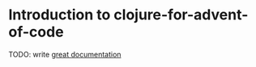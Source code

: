 # Introduction to clojure-for-advent-of-code

TODO: write [great documentation](http://jacobian.org/writing/what-to-write/)
